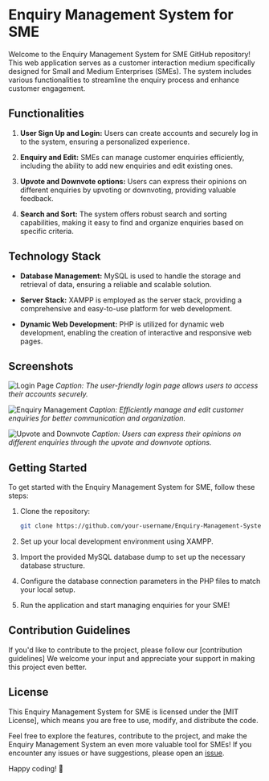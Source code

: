 # Enquiry Management System for SME

Welcome to the Enquiry Management System for SME GitHub repository! This web application serves as a customer interaction medium specifically designed for Small and Medium Enterprises (SMEs). The system includes various functionalities to streamline the enquiry process and enhance customer engagement.

## Functionalities

1. **User Sign Up and Login:** Users can create accounts and securely log in to the system, ensuring a personalized experience.
   
2. **Enquiry and Edit:** SMEs can manage customer enquiries efficiently, including the ability to add new enquiries and edit existing ones.

3. **Upvote and Downvote options:** Users can express their opinions on different enquiries by upvoting or downvoting, providing valuable feedback.

4. **Search and Sort:** The system offers robust search and sorting capabilities, making it easy to find and organize enquiries based on specific criteria.

## Technology Stack

- **Database Management:** MySQL is used to handle the storage and retrieval of data, ensuring a reliable and scalable solution.

- **Server Stack:** XAMPP is employed as the server stack, providing a comprehensive and easy-to-use platform for web development.

- **Dynamic Web Development:** PHP is utilized for dynamic web development, enabling the creation of interactive and responsive web pages.

## Screenshots

![Login Page](/images/login.png)
*Caption: The user-friendly login page allows users to access their accounts securely.*

![Enquiry Management](/images/enquiry_management.png)
*Caption: Efficiently manage and edit customer enquiries for better communication and organization.*

![Upvote and Downvote](/images/upvote_downvote.png)
*Caption: Users can express their opinions on different enquiries through the upvote and downvote options.*

## Getting Started

To get started with the Enquiry Management System for SME, follow these steps:

1. Clone the repository:
   ```bash
   git clone https://github.com/your-username/Enquiry-Management-System.git
   ```

2. Set up your local development environment using XAMPP.

3. Import the provided MySQL database dump to set up the necessary database structure.

4. Configure the database connection parameters in the PHP files to match your local setup.

5. Run the application and start managing enquiries for your SME!

## Contribution Guidelines

If you'd like to contribute to the project, please follow our [contribution guidelines] We welcome your input and appreciate your support in making this project even better.

## License

This Enquiry Management System for SME is licensed under the [MIT License], which means you are free to use, modify, and distribute the code.

Feel free to explore the features, contribute to the project, and make the Enquiry Management System an even more valuable tool for SMEs! If you encounter any issues or have suggestions, please open an [issue](https://github.com/your-username/Enquiry-Management-System/issues).

Happy coding! 🚀
